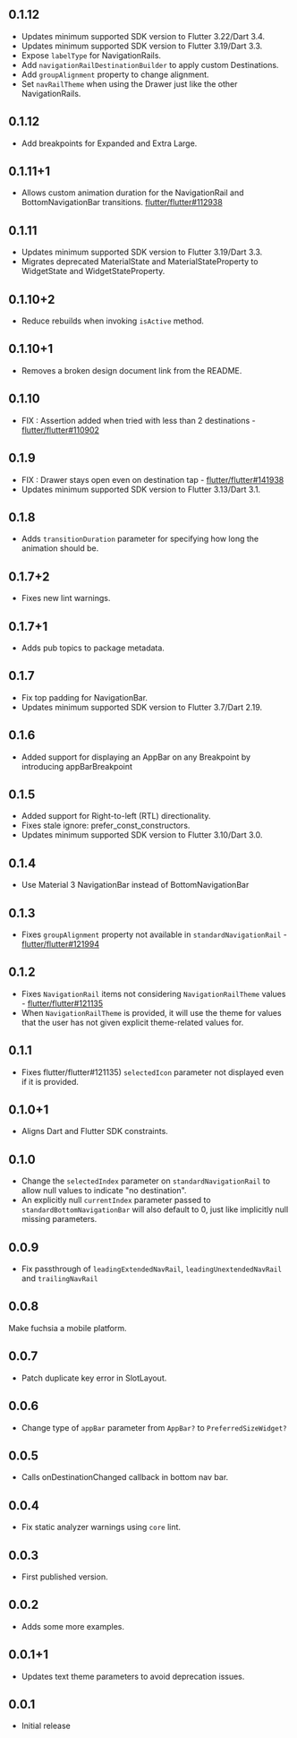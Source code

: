 ## 0.1.12

* Updates minimum supported SDK version to Flutter 3.22/Dart 3.4.
* Updates minimum supported SDK version to Flutter 3.19/Dart 3.3.
* Expose `labelType` for NavigationRails.
* Add `navigationRailDestinationBuilder` to apply custom Destinations.
* Add `groupAlignment` property to change alignment.
* Set `navRailTheme` when using the Drawer just like the other NavigationRails.

## 0.1.12

* Add breakpoints for Expanded and Extra Large.

## 0.1.11+1

* Allows custom animation duration for the NavigationRail and 
  BottomNavigationBar transitions. [flutter/flutter#112938](https://github.com/flutter/flutter/issues/112938)

## 0.1.11

* Updates minimum supported SDK version to Flutter 3.19/Dart 3.3.
* Migrates deprecated MaterialState and MaterialStateProperty to WidgetState and WidgetStateProperty.

## 0.1.10+2

* Reduce rebuilds when invoking `isActive` method.

## 0.1.10+1

* Removes a broken design document link from the README.

## 0.1.10

* FIX : Assertion added when tried with less than 2 destinations - [flutter/flutter#110902](https://github.com/flutter/flutter/issues/110902)

## 0.1.9

* FIX : Drawer stays open even on destination tap - [flutter/flutter#141938](https://github.com/flutter/flutter/issues/141938)
* Updates minimum supported SDK version to Flutter 3.13/Dart 3.1.

## 0.1.8

* Adds `transitionDuration` parameter for specifying how long the animation should be.

## 0.1.7+2

* Fixes new lint warnings.

## 0.1.7+1

* Adds pub topics to package metadata.

## 0.1.7

* Fix top padding for NavigationBar.
* Updates minimum supported SDK version to Flutter 3.7/Dart 2.19.

## 0.1.6

* Added support for displaying an AppBar on any Breakpoint by introducing appBarBreakpoint

## 0.1.5

* Added support for Right-to-left (RTL) directionality.
* Fixes stale ignore: prefer_const_constructors.
* Updates minimum supported SDK version to Flutter 3.10/Dart 3.0.

## 0.1.4

* Use Material 3 NavigationBar instead of BottomNavigationBar

## 0.1.3

* Fixes `groupAlignment` property not available in `standardNavigationRail` - [flutter/flutter#121994](https://github.com/flutter/flutter/issues/121994)

## 0.1.2

* Fixes `NavigationRail` items not considering `NavigationRailTheme` values - [flutter/flutter#121135](https://github.com/flutter/flutter/issues/121135)
* When `NavigationRailTheme` is provided, it will use the theme for values that the user has not given explicit theme-related values for.

## 0.1.1

* Fixes flutter/flutter#121135) `selectedIcon` parameter not displayed even if it is provided.

## 0.1.0+1

* Aligns Dart and Flutter SDK constraints.

## 0.1.0

* Change the `selectedIndex` parameter on `standardNavigationRail` to allow null values to indicate "no destination".
* An explicitly null `currentIndex` parameter passed to `standardBottomNavigationBar` will also default to 0, just like implicitly null missing parameters.

## 0.0.9

* Fix passthrough of `leadingExtendedNavRail`, `leadingUnextendedNavRail` and `trailingNavRail`

## 0.0.8

Make fuchsia a mobile platform.

## 0.0.7

* Patch duplicate key error in SlotLayout.

## 0.0.6

* Change type of `appBar` parameter from `AppBar?` to `PreferredSizeWidget?`

## 0.0.5

* Calls onDestinationChanged callback in bottom nav bar.

## 0.0.4

* Fix static analyzer warnings using `core` lint.

## 0.0.3

* First published version.

## 0.0.2

* Adds some more examples.

## 0.0.1+1

* Updates text theme parameters to avoid deprecation issues.

## 0.0.1

* Initial release
